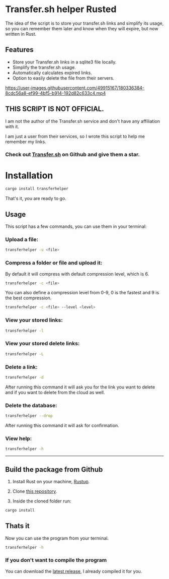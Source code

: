 # Transfer.sh helper Rusted

The idea of the script is to store your transfer.sh links and simplify its usage, so you can remember them later and know when they will expire, but now written in Rust.

## Features

- Store your Transfer.sh links in a sqlite3 file locally.
- Simplify the transfer.sh usage.
- Automatically calculates expired links.
- Option to easily delete the file from their servers.

https://user-images.githubusercontent.com/49915167/180336384-8cdc56a8-ef99-4bf5-b914-192d82c633c4.mp4

## THIS SCRIPT IS NOT OFFICIAL.

I am not the author of the Transfer.sh service and don't have any affiliation with it.

I am just a user from their services, so I wrote this script to help me remember my links.

### Check out [Transfer.sh](https://github.com/dutchcoders/transfer.sh) on Github and give them a star.

# Installation

```bash
cargo install transferhelper
```

That's it, you are ready to go.

## Usage

This script has a few commands, you can use them in your terminal:

### Upload a file:

```bash
transferhelper -u <file>
```

### Compress a folder or file and upload it:

By default it will compress with default compression level, which is 6.

```bash
transferhelper -c <file>
```

You can also define a compression level from 0-9, 0 is the fastest and 9 is the best compression.

```bash
transferhelper -c <file> --level <level>
```

### View your stored links:

```bash
transferhelper -l
```

### View your stored delete links:

```bash
transferhelper -L
```

### Delete a link:

```bash
transferhelper -d
```

After running this command it will ask you for the link you want to delete and if you want to delete from the cloud as well.

### Delete the database:

```bash
transferhelper --drop
```

After running this command it will ask for confirmation.

### View help:

```bash
transferhelper -h
```

---

## Build the package from Github

1. Install Rust on your machine, [Rustup](https://rustup.rs/).

2. Clone [this repository](https://github.com/OLoKo64/transfer-sh-helper-rusted).

3. Inside the cloned folder run:
```bash
cargo install
```
## Thats it

Now you can use the program from your terminal.

```bash
transferhelper -h
```

### If you don't want to compile the program

You can download the [latest release](https://github.com/OLoKo64/transfer-sh-helper-rusted/releases), I already compiled it for you.
